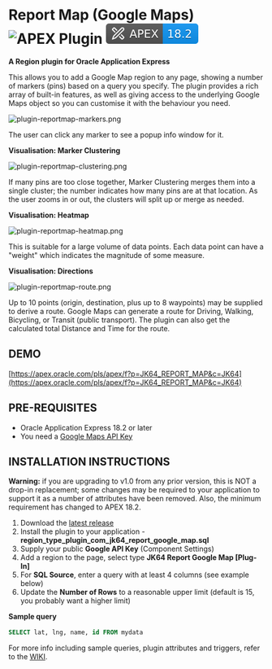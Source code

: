 # Report Map (Google Maps) ![APEX Plugin](https://cdn.rawgit.com/Dani3lSun/apex-github-badges/b7e95341/badges/apex-plugin-badge.svg) ![APEX 18.2](https://github.com/Dani3lSun/apex-github-badges/blob/master/badges/apex-18_2-badge.svg)

**A Region plugin for Oracle Application Express**

This allows you to add a Google Map region to any page, showing a number of markers (pins) based on a query you specify. The plugin provides a rich array of built-in features, as well as giving access to the underlying Google Maps object so you can customise it with the behaviour you need.

![plugin-reportmap-markers.png](https://raw.githubusercontent.com/jeffreykemp/jk64-plugin-reportmap/release-1-0/src/plugin-reportmap-markers.png)

The user can click any marker to see a popup info window for it.

**Visualisation: Marker Clustering**

![plugin-reportmap-clustering.png](https://raw.githubusercontent.com/jeffreykemp/jk64-plugin-reportmap/release-1-0/src/plugin-reportmap-clustering.png)

If many pins are too close together, Marker Clustering merges them into a single cluster; the number indicates how many pins are at that location. As the user zooms in or out, the clusters will split up or merge as needed.

**Visualisation: Heatmap**

![plugin-reportmap-heatmap.png](https://raw.githubusercontent.com/jeffreykemp/jk64-plugin-reportmap/release-1-0/src/plugin-reportmap-heatmap.png)

This is suitable for a large volume of data points. Each data point can have a "weight" which indicates the magnitude of some measure.

**Visualisation: Directions**

![plugin-reportmap-route.png](https://raw.githubusercontent.com/jeffreykemp/jk64-plugin-reportmap/release-1-0/src/plugin-reportmap-route.png)

Up to 10 points (origin, destination, plus up to 8 waypoints) may be supplied to derive a route. Google Maps can generate a route for Driving, Walking, Bicycling, or Transit (public transport). The plugin can also get the calculated total Distance and Time for the route.

## DEMO ##

[https://apex.oracle.com/pls/apex/f?p=JK64_REPORT_MAP&c=JK64](https://apex.oracle.com/pls/apex/f?p=JK64_REPORT_MAP&c=JK64)

## PRE-REQUISITES ##

* Oracle Application Express 18.2 or later
* You need a [Google Maps API Key](https://developers.google.com/maps/documentation/javascript/get-api-key#get-an-api-key)

## INSTALLATION INSTRUCTIONS ##

**Warning:** if you are upgrading to v1.0 from any prior version, this is NOT a drop-in replacement; some changes may be required to your application to support it as a number of attributes have been removed. Also, the minimum requirement has changed to APEX 18.2.

1. Download the [latest release](https://github.com/jeffreykemp/jk64-plugin-reportmap/releases/latest)
2. Install the plugin to your application - **region_type_plugin_com_jk64_report_google_map.sql**
3. Supply your public **Google API Key** (Component Settings)
4. Add a region to the page, select type **JK64 Report Google Map [Plug-In]**
5. For **SQL Source**, enter a query with at least 4 columns (see example below)
6. Update the **Number of Rows** to a reasonable upper limit (default is 15, you probably want a higher limit)

**Sample query**

```sql
SELECT lat, lng, name, id FROM mydata
```

For more info including sample queries, plugin attributes and triggers, refer to the [WIKI](https://github.com/jeffreykemp/jk64-plugin-reportmap/wiki).
